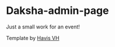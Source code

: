 # Daksha-admin-page
Just a small work for an event!

Template by [Havis VH](https://github.com/havisVh)

